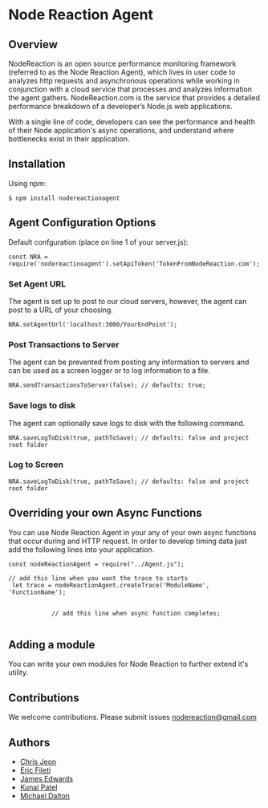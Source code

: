 # Node Reaction Agent


## Overview

NodeReaction is an open source performance monitoring framework (referred to as the Node Reaction Agent), which lives in user code to analyzes http requests and asynchronous operations while working in conjunction with a cloud service that processes and analyzes information the agent gathers. NodeReaction.com is the service that provides a detailed performance breakdown of a developer’s  Node.js web applications. 

With a single line of code, developers can see the performance and health of their Node application's async operations, and understand where bottlenecks exist in their application. 

## Installation
Using npm:
```shell
$ npm install nodereactionagent
```

## Agent Configuration Options
Default confguration (place on line 1 of your server.js):
```shell
const NRA = require('nodereactinoagent').setApiToken('TokenFromNodeReaction.com');
```
### Set Agent URL
The agent is set up to post to our cloud servers, however, the agent can post to a URL of your choosing. 
```shell
NRA.setAgentUrl('localhost:3000/YourEndPoint');
```
### Post Transactions to Server
The agent can be prevented from posting any information to servers and can be used as a screen logger or to log information to a file.
```shell
NRA.sendTransactionsToServer(false); // defaults: true;
```

### Save logs to disk
The agent can optionally save logs to disk with the following command. 
```shell
NRA.saveLogToDisk(true, pathToSave); // defaults: false and project root folder
```

### Log to Screen
```shell
NRA.saveLogToDisk(true, pathToSave); // defaults: false and project root folder
```

## Overriding your own Async Functions
You can use Node Reaction Agent in your any of your own async functions that occur during and HTTP request. In order to develop timing data just add the following lines into your application.

```shell
const nodeReactionAgent = require("../Agent.js");

// add this line when you want the trace to starts
 let trace = nodeReactionAgent.createTrace('ModuleName', 'FunctionName');


            // add this line when async function completes;
 
```

## Adding a module
You can write your own modules for Node Reaction to further extend it's utility. 


## Contributions
We welcome contributions. Please submit issues [nodereaction@gmail.com](mailto:nodereaction@gmail.com)



## Authors
- [Chris Jeon](https://github.com/blackink000)
- [Eric Fileti](https://github.com/ericfileti)
- [James Edwards](https://github.com/JamesThomasEdwards)
- [Kunal Patel](https://github.com/kunalpatel73)
- [Michael Dalton](https://github.com/modalton)
